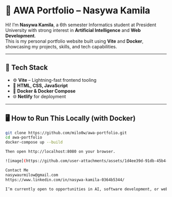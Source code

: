 # 💼 AWA Portfolio – Nasywa Kamila

Hi! I’m **Nasywa Kamila**, a 6th semester Informatics student at President University with strong interest in **Artificial Intelligence** and **Web Development**.  
This is my personal portfolio website built using **Vite** and **Docker**, showcasing my projects, skills, and tech capabilities.

---

## 🚀 Tech Stack

- ⚙️ **Vite** – Lightning-fast frontend tooling
- 🎨 **HTML, CSS, JavaScript**
- 🐳 **Docker & Docker Compose**
- 🌐 **Netlify** for deployment

---

## 🖥️ How to Run This Locally (with Docker)

```bash
git clone https://github.com/milo0w/awa-portfolio.git
cd awa-portfolio
docker-compose up --build

Then open http://localhost:8080 on your browser.

![image](https://github.com/user-attachments/assets/1d4ee39d-91db-45b4-842d-d8a2b8137ca3)

Contact Me
nasywaurmilow@gmail.com
https://www.linkedin.com/in/nasywa-kamila-0364b5344/

I’m currently open to opportunities in AI, software development, or web-related roles.
